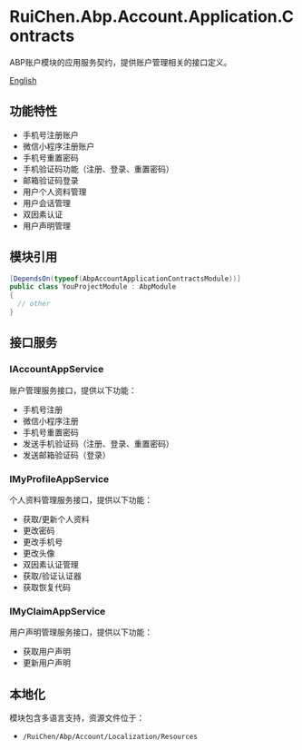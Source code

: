 # RuiChen.Abp.Account.Application.Contracts

ABP账户模块的应用服务契约，提供账户管理相关的接口定义。

[English](./README.EN.md)

## 功能特性

* 手机号注册账户
* 微信小程序注册账户
* 手机号重置密码
* 手机验证码功能（注册、登录、重置密码）
* 邮箱验证码登录
* 用户个人资料管理
* 用户会话管理
* 双因素认证
* 用户声明管理

## 模块引用

```csharp
[DependsOn(typeof(AbpAccountApplicationContractsModule))]
public class YouProjectModule : AbpModule
{
  // other
}
```

## 接口服务

### IAccountAppService

账户管理服务接口，提供以下功能：
* 手机号注册
* 微信小程序注册
* 手机号重置密码
* 发送手机验证码（注册、登录、重置密码）
* 发送邮箱验证码（登录）

### IMyProfileAppService

个人资料管理服务接口，提供以下功能：
* 获取/更新个人资料
* 更改密码
* 更改手机号
* 更改头像
* 双因素认证管理
* 获取/验证认证器
* 获取恢复代码

### IMyClaimAppService

用户声明管理服务接口，提供以下功能：
* 获取用户声明
* 更新用户声明

## 本地化

模块包含多语言支持，资源文件位于：
* `/RuiChen/Abp/Account/Localization/Resources`
